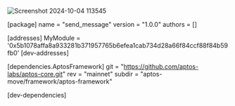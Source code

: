 ![Screenshot 2024-10-04 113545](https://github.com/user-attachments/assets/72695358-b4f0-486d-bb1b-1e145993c34a)

[package]
name = "send_message"
version = "1.0.0"
authors = []

[addresses]
MyModule = '0x5b1078affa8a933281b371957765b6efea1cab734d28a66f84ccf88f84b59fb0'
[dev-addresses]

[dependencies.AptosFramework]
git = "https://github.com/aptos-labs/aptos-core.git"
rev = "mainnet"
subdir = "aptos-move/framework/aptos-framework"

[dev-dependencies]
